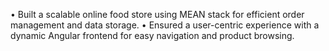 • Built a scalable online food store using MEAN stack for efficient order management and data storage. 
• Ensured a user-centric experience with a dynamic Angular frontend for easy navigation and product browsing.